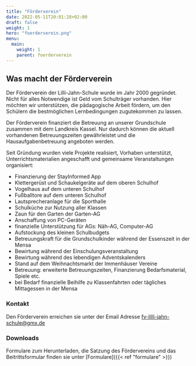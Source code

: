 ```yaml
---
title: "Förderverein"
date: 2022-05-11T20:01:28+02:00
draft: false
weight: 1
hero: "foerderverein.png"
menu:
  main:
    weight: 1
    parent: foerderverein
---
```


## Was macht der Förderverein

Der Förderverein der Lilli-Jahn-Schule wurde im Jahr 2000 gegründet. Nicht für alles Notwendige ist Geld vom Schulträger vorhanden. Hier möchten wir unterstützen, die pädagogische Arbeit fördern, um den Schülern die bestmöglichen Lernbedingungen zugutekommen zu lassen.

Der Förderverein finanziert die Betreuung an unserer Grundschule zusammen mit dem Landkreis Kassel. Nur dadurch können die aktuell vorhandenen Betreuungszeiten gewährleistet und die Hausaufgabenbetreuung angeboten werden.

Seit Gründung wurden viele Projekte realisiert, Vorhaben unterstützt, Unterrichtsmaterialien angeschafft und gemeinsame Veranstaltungen organisiert:

- Finanzierung der StayInformed App
- Klettergerüst und Schaukelgeräte auf dem oberen Schulhof
- Vogelhaus auf dem unteren Schulhof
- Fußballtore auf dem unteren Schulhof
- Lautsprecheranlage für die Sporthalle
- Schulküche zur Nutzung aller Klassen
- Zaun für den Garten der Garten-AG
- Anschaffung von PC-Geräten
- finanzielle Unterstützung für AGs: Näh-AG, Computer-AG
- Aufstockung des kleinen Schulbudgets
- Betreuungskraft für die Grundschulkinder während der Essenszeit in der Mensa
- Bewirtung während der Einschulungsveranstaltung
- Bewirtung während des lebendigen Adventskalenders
- Stand auf dem Weihnachtsmarkt der Immenhäuser Vereine
- Betreuung: erweiterte Betreuungszeiten, Finanzierung Bedarfsmaterial, Spiele etc.
- bei Bedarf finanzielle Beihilfe zu Klassenfahrten oder tägliches Mittagessen in der Mensa

### Kontakt

Den Förderverein erreichen sie unter der Email Adresse <a href="mailto:fv-lilli-jahn-schule@gmx.de" class="text-break"><i data-feather="mail"></i>fv-lilli-jahn-schule@gmx.de</a>

### Downloads

Formulare zum Herunterladen, die Satzung des Fördervereins und das Beitrittsformular finden sie unter [Formulare]({{< ref "formulare" >}})
